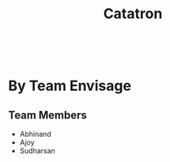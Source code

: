 <header>

  <h1>Catatron</h1>
</header>
<body>
<br>
<h1>By Team Envisage</h1>
<h2>Team Members</h2>
  <ul>
    <li>Abhinand</li>
    <li>Ajoy</li>
    <li>Sudharsan</li>
  </ul>
</body>

